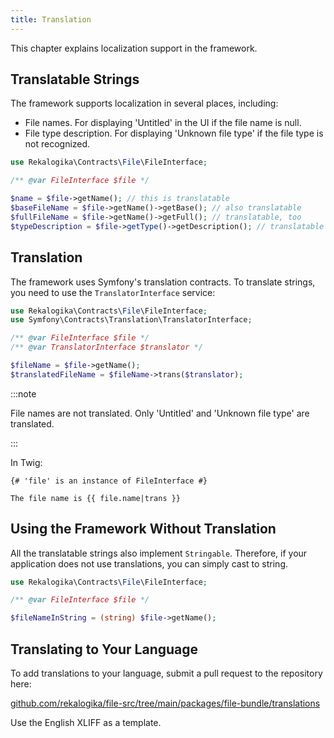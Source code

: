 ```yaml
---
title: Translation
---
```


This chapter explains localization support in the framework.

## Translatable Strings

The framework supports localization in several places, including:

* File names. For displaying 'Untitled' in the UI if the file name is null.
* File type description. For displaying 'Unknown file type' if the file type is
  not recognized.

```php
use Rekalogika\Contracts\File\FileInterface;

/** @var FileInterface $file */

$name = $file->getName(); // this is translatable
$baseFileName = $file->getName()->getBase(); // also translatable
$fullFileName = $file->getName()->getFull(); // translatable, too
$typeDescription = $file->getType()->getDescription(); // translatable as well
```

## Translation

The framework uses Symfony's translation contracts. To translate strings, you
need to use the `TranslatorInterface` service:

```php
use Rekalogika\Contracts\File\FileInterface; 
use Symfony\Contracts\Translation\TranslatorInterface;

/** @var FileInterface $file */
/** @var TranslatorInterface $translator */

$fileName = $file->getName();
$translatedFileName = $fileName->trans($translator);
```

:::note

File names are not translated. Only 'Untitled' and 'Unknown file type' are
translated.

:::

In Twig:

```twig
{# 'file' is an instance of FileInterface #}

The file name is {{ file.name|trans }}
```

## Using the Framework Without Translation

All the translatable strings also implement `Stringable`. Therefore, if your
application does not use translations, you can simply cast to string.

```php
use Rekalogika\Contracts\File\FileInterface;

/** @var FileInterface $file */

$fileNameInString = (string) $file->getName();
```
## Translating to Your Language

To add translations to your language, submit a pull request to the repository
here:

[github.com/rekalogika/file-src/tree/main/packages/file-bundle/translations](https://github.com/rekalogika/file-src/tree/main/packages/file-bundle/translations)

Use the English XLIFF as a template.